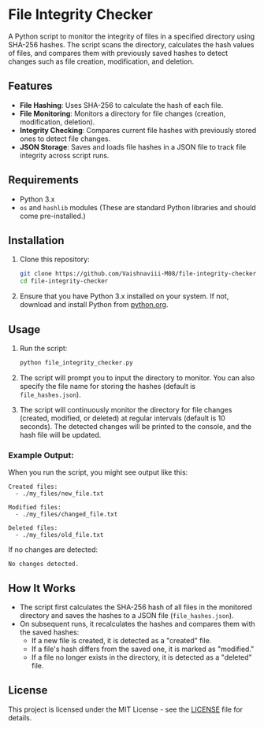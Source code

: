 
# File Integrity Checker

A Python script to monitor the integrity of files in a specified directory using SHA-256 hashes. The script scans the directory, calculates the hash values of files, and compares them with previously saved hashes to detect changes such as file creation, modification, and deletion.

## Features
- **File Hashing**: Uses SHA-256 to calculate the hash of each file.
- **File Monitoring**: Monitors a directory for file changes (creation, modification, deletion).
- **Integrity Checking**: Compares current file hashes with previously stored ones to detect file changes.
- **JSON Storage**: Saves and loads file hashes in a JSON file to track file integrity across script runs.

## Requirements
- Python 3.x
- `os` and `hashlib` modules (These are standard Python libraries and should come pre-installed.)

## Installation
1. Clone this repository:
    ```bash
    git clone https://github.com/Vaishnaviii-M08/file-integrity-checker.git
    cd file-integrity-checker
    ```

2. Ensure that you have Python 3.x installed on your system. If not, download and install Python from [python.org](https://www.python.org/downloads/).

## Usage
1. Run the script:
    ```bash
    python file_integrity_checker.py
    ```

2. The script will prompt you to input the directory to monitor. You can also specify the file name for storing the hashes (default is `file_hashes.json`).

3. The script will continuously monitor the directory for file changes (created, modified, or deleted) at regular intervals (default is 10 seconds). The detected changes will be printed to the console, and the hash file will be updated.

### Example Output:
When you run the script, you might see output like this:
```
Created files:
  - ./my_files/new_file.txt

Modified files:
  - ./my_files/changed_file.txt

Deleted files:
  - ./my_files/old_file.txt
```

If no changes are detected:
```
No changes detected.
```

## How It Works
- The script first calculates the SHA-256 hash of all files in the monitored directory and saves the hashes to a JSON file (`file_hashes.json`).
- On subsequent runs, it recalculates the hashes and compares them with the saved hashes:
  - If a new file is created, it is detected as a "created" file.
  - If a file's hash differs from the saved one, it is marked as "modified."
  - If a file no longer exists in the directory, it is detected as a "deleted" file.

## License
This project is licensed under the MIT License - see the [LICENSE](LICENSE) file for details.
```
